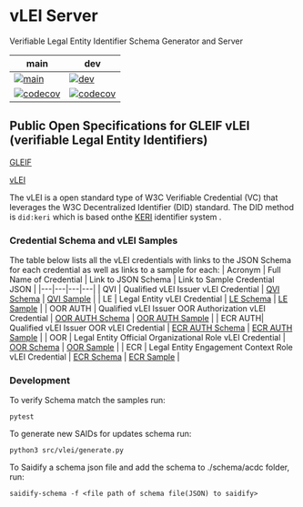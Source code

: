 # vLEI Server

Verifiable Legal Entity Identifier Schema Generator and Server

| main                                                                                                                                       | dev                                                                                                                                      |
|--------------------------------------------------------------------------------------------------------------------------------------------|------------------------------------------------------------------------------------------------------------------------------------------|
| [![main](https://github.com/webOfTrust/vLEI/actions/workflows/test.yml/badge.svg?branch=main)](https://github.com/WebOfTrust/vLEI/actions) | [![dev](https://github.com/webOfTrust/vLEI/actions/workflows/test.yml/badge.svg?branch=dev)](https://github.com/WebOfTrust/vLEI/actions) | 
| [![codecov](https://codecov.io/gh/WebOfTrust/vLEI/branch/main/graph/badge.svg?token=C30E9WBW4D)](https://codecov.io/gh/WebOfTrust/vLEI) | [![codecov](https://codecov.io/gh/WebOfTrust/vLEI/branch/dev/graph/badge.svg?token=C30E9WBW4D)](https://codecov.io/gh/WebOfTrust/vLEI)                                                                                                                                         |


## Public Open Specifications for GLEIF vLEI (verifiable Legal Entity Identifiers)

[GLEIF](https://www.gleif.org/en/)

[vLEI](https://www.gleif.org/en/lei-solutions/gleifs-digital-strategy-for-the-lei/introducing-the-verifiable-lei-vlei)

The vLEI is a open standard type of W3C Verifiable Credential (VC) that leverages the W3C Decentralized Identifier (DID) standard. The DID method is `did:keri` which is based onthe [KERI](https://keri.one) identifier system .

### Credential Schema and vLEI Samples
The table below lists all the vLEI credentials with links to the JSON Schema for each credential as well as links to a sample for each:
| Acronym | Full Name of Credential | Link to JSON Schema | Link to Sample Credential JSON |
|---|---|---|---|
| QVI | Qualified vLEI Issuer vLEI Credential | [QVI Schema](https://github.com/WebOfTrust/vLEI/blob/dev/schema/acdc/qualified-vLEI-issuer-vLEI-credential.json) | [QVI Sample](https://github.com/WebOfTrust/vLEI/blob/dev/samples/acdc/qualified-vLEI-issuer-vLEI-credential.json) |
| LE | Legal Entity vLEI Credential | [LE Schema](https://github.com/WebOfTrust/vLEI/blob/dev/schema/acdc/legal-entity-vLEI-credential.json) | [LE Sample](https://github.com/WebOfTrust/vLEI/blob/dev/samples/acdc/legal-entity-vLEI-credential.json) |
| OOR AUTH | Qualified vLEI Issuer OOR Authorization vLEI Credential | [OOR AUTH Schema](https://github.com/WebOfTrust/vLEI/blob/dev/schema/acdc/oor-authorization-vlei-credential.json) | [OOR AUTH Sample](https://github.com/WebOfTrust/vLEI/blob/dev/samples/acdc/oor-authorization-vlei-credential.json) |
| ECR AUTH|  Qualified vLEI Issuer OOR vLEI Credential | [ECR AUTH Schema](https://github.com/WebOfTrust/vLEI/blob/dev/schema/acdc/ecr-authorization-vlei-credential.json)  | [ECR AUTH Sample](https://github.com/WebOfTrust/vLEI/blob/dev/samples/acdc/ecr-authorization-vlei-credential.json) | 
| OOR | Legal Entity Official Organizational Role vLEI Credential | [OOR Schema](https://github.com/WebOfTrust/vLEI/blob/dev/schema/acdc/legal-entity-official-organizational-role-vLEI-credential.json) | [OOR Sample](https://github.com/WebOfTrust/vLEI/blob/dev/samples/acdc/legal-entity-official-organizational-role-vLEI-credential.json) |
| ECR | Legal Entity Engagement Context Role vLEI Credential | [ECR Schema](https://github.com/WebOfTrust/vLEI/blob/dev/schema/acdc/legal-entity-engagement-context-role-vLEI-credential.json) | [ECR Sample](https://github.com/WebOfTrust/vLEI/blob/dev/samples/acdc/legal-entity-engagement-context-role-vLEI-credential.json) | 


### Development

To verify Schema match the samples run:

```shell
pytest
```

To generate new SAIDs for updates schema run:

```shell
python3 src/vlei/generate.py
```

To Saidify a schema json file and add the schema to ./schema/acdc folder, run:

```shell
saidify-schema -f <file path of schema file(JSON) to saidify>
```

